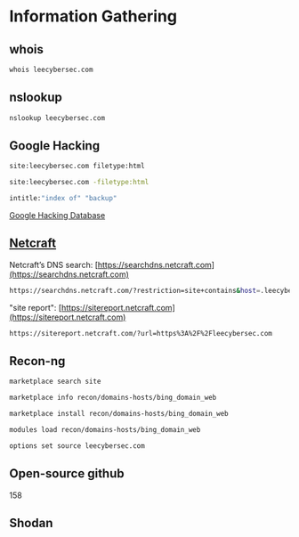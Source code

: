 # Information Gathering

## whois

``` bash
whois leecybersec.com
```

## nslookup

``` bash
nslookup leecybersec.com
```

## Google Hacking

``` bash
site:leecybersec.com filetype:html
```

``` bash
site:leecybersec.com -filetype:html
```

``` bash
intitle:"index of" "backup"
```

[Google Hacking Database](https://www.exploit-db.com/google-hacking-database)

## [Netcraft](https://www.netcraft.com/)

Netcraft’s DNS search: [https://searchdns.netcraft.com](https://searchdns.netcraft.com)

``` bash
https://searchdns.netcraft.com/?restriction=site+contains&host=.leecybersec.com&position=limited
```

"site report": [https://sitereport.netcraft.com](https://sitereport.netcraft.com)

``` bash
https://sitereport.netcraft.com/?url=https%3A%2F%2Fleecybersec.com
```

## Recon-ng

``` bash
marketplace search site
```

``` bash
marketplace info recon/domains-hosts/bing_domain_web
```

``` bash
marketplace install recon/domains-hosts/bing_domain_web
```

``` bash
modules load recon/domains-hosts/bing_domain_web
```

``` bash
options set source leecybersec.com
```

## Open-source github
158
## Shodan